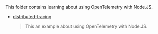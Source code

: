 This folder contains learning about using OpenTelemetry with Node.JS.


- [distributed-tracing](./distributed-tracing/Readme.md)
   > This an example about using OpenTelemetry with Node.JS.
